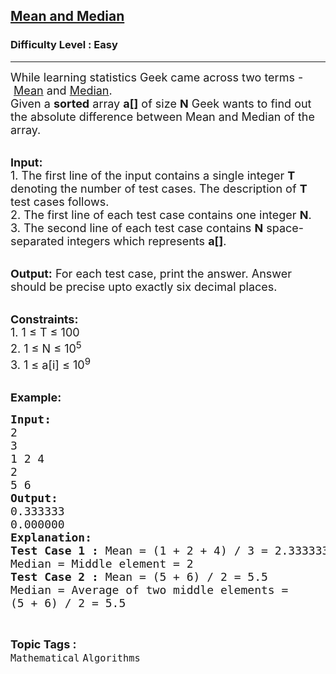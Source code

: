 <h2><a href="https://www.geeksforgeeks.org/batch/competitive-programming/track/cp-basic-problem-practice/problem/mean-and-median-1606224732">Mean and Median</a></h2><h3>Difficulty Level : Easy</h3><hr><div class="problems_problem_content__Xm_eO"><p><span style="font-size:18px">While learning statistics Geek came across two terms -&nbsp;<a href="https://en.wikipedia.org/wiki/Mean">Mean</a> and <a href="https://en.wikipedia.org/wiki/Median">Median</a>.<br>
Given a <strong>sorted</strong> array <strong>a[]</strong> of size <strong>N</strong>&nbsp;Geek wants to find out the absolute difference between Mean and Median of the array.</span><br>
&nbsp;</p>

<p><span style="font-size:18px"><strong>Input:</strong><br>
1.&nbsp;The first line of the input contains a single integer<em> </em> <strong>T</strong> denoting the number of test cases. The description of&nbsp;<strong>T</strong> test cases follows.<br>
2.&nbsp;The first line of each test case contains one&nbsp;integer&nbsp;<strong>N</strong>.<br>
3.&nbsp;The second line of each test case&nbsp;contains <strong>N</strong> space-separated integers which represents <strong>a[]</strong>.</span><br>
&nbsp;</p>

<p><span style="font-size:18px"><strong>Output:</strong> For each test case, print the answer. Answer should be precise upto exactly six decimal places.</span><br>
&nbsp;</p>

<p><span style="font-size:18px"><strong>Constraints:</strong><br>
1. 1&nbsp;≤&nbsp;T ≤ 100<br>
2. 1&nbsp;≤&nbsp;N&nbsp;≤&nbsp;10<sup>5</sup><br>
3. 1&nbsp;≤&nbsp;a[i]&nbsp;≤&nbsp;10<sup>9</sup></span><br>
&nbsp;</p>

<p><span style="font-size:18px"><strong>Example:</strong></span></p>

<pre><span style="font-size:18px"><strong>Input:</strong>
2
3
1 2 4
2
5 6
<strong>Output:</strong>
0.333333
0.000000
<strong>Explanation:</strong>
<strong>Test Case 1 :</strong> Mean = (1 + 2 + 4) / 3 = 2.333333
Median = Middle element = 2
<strong>Test Case 2 :</strong> Mean = (5 + 6) / 2 = 5.5
Median = Average of two middle elements = 
(5 + 6) / 2 = 5.5</span></pre>
</div><br><p><span style=font-size:18px><strong>Topic Tags : </strong><br><code>Mathematical</code>&nbsp;<code>Algorithms</code>&nbsp;